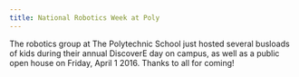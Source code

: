 ```yaml
---
title: National Robotics Week at Poly
---
```


The robotics group at The Polytechnic School just hosted several busloads of kids during their annual DiscoverE day on campus, as well as a public open house on Friday, April 1 2016.  Thanks to all for coming!
